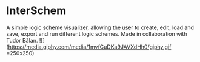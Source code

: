 # InterSchem
A simple logic scheme visualizer, allowing the user to create, edit, load and save, export and run different logic schemes.
Made in collaboration with Tudor Bălan.
![](https://media.giphy.com/media/1mvfCuDKa9JAVXdHh0/giphy.gif =250x250)
